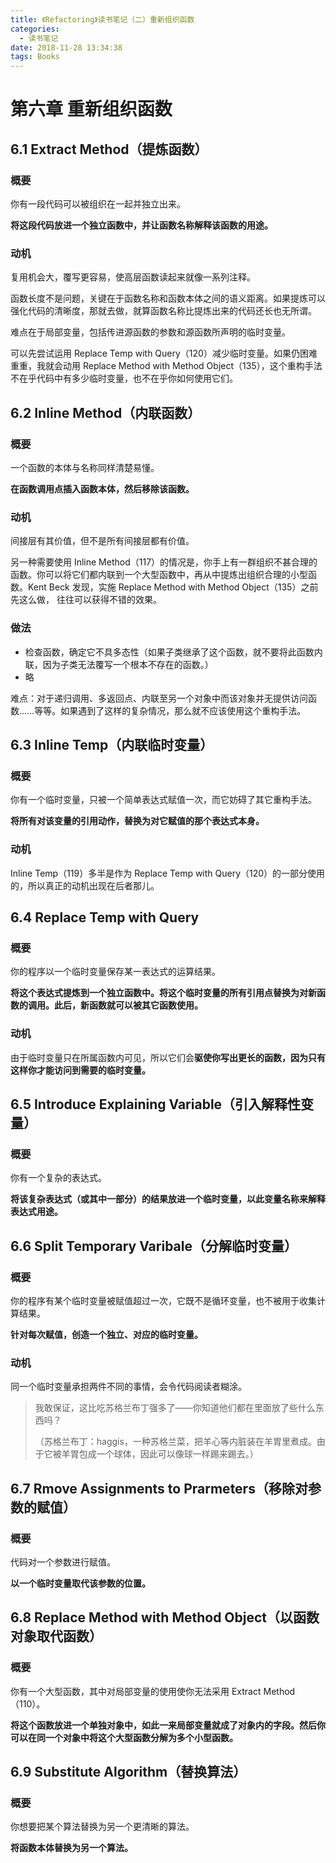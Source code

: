 ```yaml
---
title: 《Refactoring》读书笔记（二）重新组织函数
categories:
  - 读书笔记
date: 2018-11-28 13:34:38
tags: Books
---
```


# 第六章 重新组织函数

## 6.1 Extract Method（提炼函数）

### 概要

你有一段代码可以被组织在一起并独立出来。

**将这段代码放进一个独立函数中，并让函数名称解释该函数的用途。**

### 动机

复用机会大，覆写更容易，使高层函数读起来就像一系列注释。

函数长度不是问题，关键在于函数名称和函数本体之间的语义距离。如果提炼可以强化代码的清晰度，那就去做，就算函数名称比提炼出来的代码还长也无所谓。

难点在于局部变量，包括传进源函数的参数和源函数所声明的临时变量。

可以先尝试运用 Replace Temp with Query（120）减少临时变量。如果仍困难重重，我就会动用 Replace Method with Method Object（135），这个重构手法不在乎代码中有多少临时变量，也不在乎你如何使用它们。

<!-- more -->

## 6.2 Inline Method（内联函数）

### 概要

一个函数的本体与名称同样清楚易懂。

**在函数调用点插入函数本体，然后移除该函数。**

### 动机

间接层有其价值，但不是所有间接层都有价值。

另一种需要使用 Inline Method（117）的情况是，你手上有一群组织不甚合理的函数。你可以将它们都内联到一个大型函数中，再从中提炼出组织合理的小型函数。Kent Beck 发现，实施 Replace Method with Method Object（135）之前先这么做， 往往可以获得不错的效果。

### 做法

- 检查函数，确定它不具多态性（如果子类继承了这个函数，就不要将此函数内联，因为子类无法覆写一个根本不存在的函数。）
- 略

难点：对于递归调用、多返回点、内联至另一个对象中而该对象并无提供访问函数……等等。如果遇到了这样的复杂情况，那么就不应该使用这个重构手法。

## 6.3 Inline Temp（内联临时变量）

### 概要

你有一个临时变量，只被一个简单表达式赋值一次，而它妨碍了其它重构手法。

**将所有对该变量的引用动作，替换为对它赋值的那个表达式本身。**

### 动机

Inline Temp（119）多半是作为 Replace Temp with Query（120）的一部分使用的，所以真正的动机出现在后者那儿。

## 6.4 Replace Temp with Query

### 概要

你的程序以一个临时变量保存某一表达式的运算结果。

**将这个表达式提炼到一个独立函数中。将这个临时变量的所有引用点替换为对新函数的调用。此后，新函数就可以被其它函数使用。**

### 动机

由于临时变量只在所属函数内可见，所以它们会**驱使你写出更长的函数，因为只有这样你才能访问到需要的临时变量。**

## 6.5 Introduce Explaining Variable（引入解释性变量）

### 概要

你有一个复杂的表达式。

**将该复杂表达式（或其中一部分）的结果放进一个临时变量，以此变量名称来解释表达式用途。**

## 6.6 Split Temporary Varibale（分解临时变量）

### 概要

你的程序有某个临时变量被赋值超过一次，它既不是循环变量，也不被用于收集计算结果。

**针对每次赋值，创造一个独立、对应的临时变量。**

### 动机

同一个临时变量承担两件不同的事情，会令代码阅读者糊涂。

> 我敢保证，这比吃苏格兰布丁强多了——你知道他们都在里面放了些什么东西吗？
>
> （苏格兰布丁：haggis，一种苏格兰菜，把羊心等内脏装在羊胃里煮成。由于它被羊胃包成一个球体，因此可以像球一样踢来踢去。）

## 6.7 Rmove Assignments to Prarmeters（移除对参数的赋值）

### 概要

代码对一个参数进行赋值。

**以一个临时变量取代该参数的位置。**

## 6.8 Replace Method with Method Object（以函数对象取代函数）

### 概要

你有一个大型函数，其中对局部变量的使用使你无法采用 Extract Method（110）。

**将这个函数放进一个单独对象中，如此一来局部变量就成了对象内的字段。然后你可以在同一个对象中将这个大型函数分解为多个小型函数。**

## 6.9 Substitute Algorithm（替换算法）

### 概要

你想要把某个算法替换为另一个更清晰的算法。

**将函数本体替换为另一个算法。**
